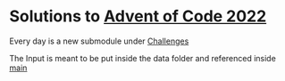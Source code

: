 # Solutions to [Advent of Code 2022](https://adventofcode.com/)

Every day is a new submodule under [Challenges](./src/challenges)

The Input is meant to be put inside the data folder and referenced inside [main](./src/main.rs)
